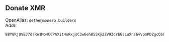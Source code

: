## Donate XMR

OpenAlias: `dethe@monero.builders` \
Addr: 
```
88Y8RjUVEJ7dsRe1Mo4CCPAXit4uRxjsC3w6eh855Ky2ZV93dYbGsLuXns6vVpmPDZgcQSUhNBrHgAf7QpvwXga44y22W8d
```
